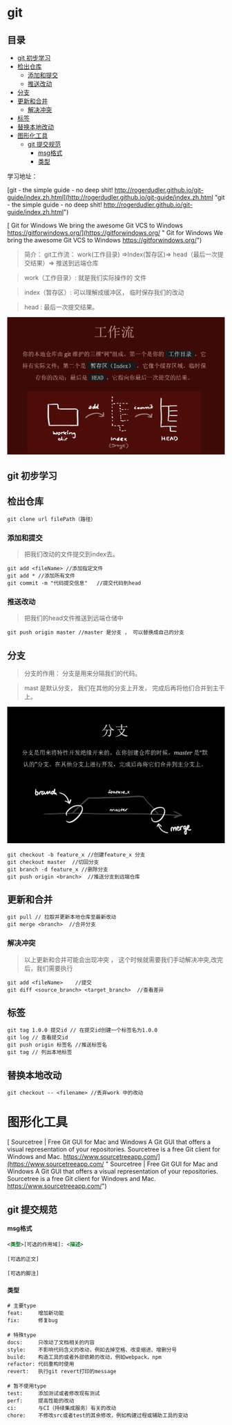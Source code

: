# git

## 目录

- [git 初步学习](#git-初步学习)
- [检出仓库](#检出仓库)
  - [添加和提交](#添加和提交)
  - [推送改动](#推送改动)
- [分支](#分支)
- [更新和合并 ](#更新和合并-)
  - [解决冲突](#解决冲突)
- [标签](#标签)
- [替换本地改动](#替换本地改动)
- [图形化工具](#图形化工具)
  - [git 提交规范](#git-提交规范)
    - [msg格式](#msg格式)
    - [类型](#类型)

学习地址：

[git - the simple guide - no deep shit!  http://rogerdudler.github.io/git-guide/index.zh.html](http://rogerdudler.github.io/git-guide/index.zh.html "git - the simple guide - no deep shit!  http://rogerdudler.github.io/git-guide/index.zh.html")

[ Git for Windows We bring the awesome Git VCS to Windows https://gitforwindows.org/](https://gitforwindows.org/ " Git for Windows We bring the awesome Git VCS to Windows https://gitforwindows.org/")

> 简介： git工作流： work(工作目录) =>Index(暂存区)=> head（最后一次提交结果）=> 推送到远端仓库

> work（工作目录）: 就是我们实际操作的 文件

> index（暂存区）:  可以理解成缓冲区， 临时保存我们的改动

> head : 最后一次提交结果。&#x20;

![](image/image_kFeJyr0WNk.png)

## git 初步学习

## 检出仓库

```纯文本 
git clone url filePath（路径）
```


### 添加和提交

> 把我们改动的文件提交到index去。&#x20;

```纯文本 
git add <fileName> //添加指定文件
git add * //添加所有文件
git commit -m "代码提交信息"   //提交代码到head
```


### 推送改动

> 把我们的head文件推送到远端仓储中

```纯文本 
git push origin master //master 是分支 ， 可以替换成自己的分支
```


## 分支

> 分支的作用： 分支是用来分隔我们的代码。&#x20;

> mast 是默认分支， 我们在其他的分支上开发， 完成后再将他们合并到主干上。&#x20;

![](image/image_oMwU5nUlG_.png)

```纯文本 
git checkout -b feature_x //创建feature_x 分支
git checkout master  //切回分支
git branch -d feature_x //删除分支
git push origin <branch>  //推送分支到远端仓库

```


## 更新和合并&#x20;

```纯文本 
git pull // 拉取并更新本地仓库至最新改动
git merge <branch>  //合并分支

```


### 解决冲突

> 以上更新和合并可能会出现冲突 ， 这个时候就需要我们手动解决冲突,改完后，我们需要执行

```纯文本 
git add <fileName>    //提交
git diff <source_branch> <target_branch>  //查看差异
```


## 标签

```纯文本 
git tag 1.0.0 提交id // 在提交id创建一个标签名为1.0.0
git log // 查看提交id
git push origin 标签名 //推送标签名
git tag // 列出本地标签

```


## 替换本地改动

```纯文本 
git checkout -- <filename> //丢弃work 中的改动

```


# 图形化工具

[ Sourcetree | Free Git GUI for Mac and Windows A Git GUI that offers a visual representation of your repositories. Sourcetree is a free Git client for Windows and Mac. https://www.sourcetreeapp.com/](https://www.sourcetreeapp.com/ " Sourcetree | Free Git GUI for Mac and Windows A Git GUI that offers a visual representation of your repositories. Sourcetree is a free Git client for Windows and Mac. https://www.sourcetreeapp.com/")

## git 提交规范

#### msg格式

```xml 
<类型>[可选的作用域]: <描述>

[可选的正文]

[可选的脚注]
```


#### 类型

```xml 
# 主要type
feat:     增加新功能
fix:      修复bug

# 特殊type
docs:     只改动了文档相关的内容
style:    不影响代码含义的改动，例如去掉空格、改变缩进、增删分号
build:    构造工具的或者外部依赖的改动，例如webpack，npm
refactor: 代码重构时使用
revert:   执行git revert打印的message

# 暂不使用type
test:     添加测试或者修改现有测试
perf:     提高性能的改动
ci:       与CI（持续集成服务）有关的改动
chore:    不修改src或者test的其余修改，例如构建过程或辅助工具的变动


```
